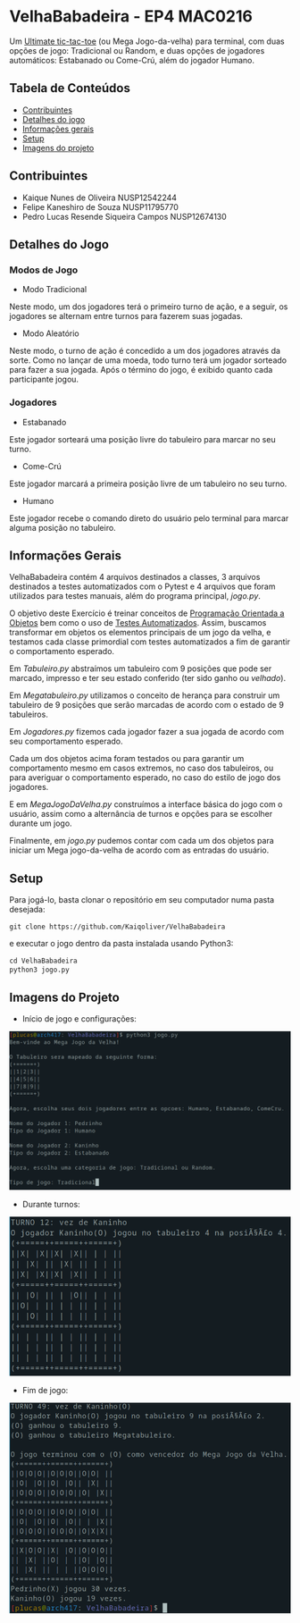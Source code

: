 # VelhaBabadeira - EP4 MAC0216
Um [Ultimate tic-tac-toe](https://en.wikipedia.org/wiki/Ultimate_tic-tac-toe) (ou Mega Jogo-da-velha) para terminal, com duas opções de jogo:
 Tradicional ou Random, e duas opções de jogadores automáticos: Estabanado ou Come-Crú, além do jogador Humano.

## Tabela de Conteúdos
* [Contribuintes](#contribuintes)
* [Detalhes do jogo](#detalhes-do-jogo)
* [Informações gerais](#informações-gerais)
* [Setup](#setup)
* [Imagens do projeto](#imagens-do-projeto)

## Contribuintes
* Kaique Nunes de Oliveira NUSP12542244
* Felipe Kaneshiro de Souza NUSP11795770
* Pedro Lucas Resende Siqueira Campos NUSP12674130

## Detalhes do Jogo
### Modos de Jogo
* Modo Tradicional

Neste modo, um dos jogadores terá o primeiro turno de ação, e a seguir, os jogadores se alternam entre turnos para fazerem suas jogadas.

* Modo Aleatório

Neste modo, o turno de ação é concedido a um dos jogadores através da sorte. Como no lançar de uma moeda, todo turno terá um jogador sorteado para fazer a sua jogada.
Após o término do jogo, é exibido quanto cada participante jogou.

### Jogadores
* Estabanado

Este jogador sorteará uma posição livre do tabuleiro para marcar no seu turno.

* Come-Crú

Este jogador marcará a primeira posição livre de um tabuleiro no seu turno.

* Humano

Este jogador recebe o comando direto do usuário pelo terminal para marcar alguma posição no tabuleiro.

## Informações Gerais
VelhaBabadeira contém 4 arquivos destinados a classes, 3 arquivos destinados a testes automatizados com o Pytest e 4 arquivos que foram utilizados para
 testes manuais, além do programa principal, _jogo.py_.
 
 O objetivo deste Exercício é treinar conceitos de [Programação Orientada a Objetos](https://pt.wikipedia.org/wiki/Programa%C3%A7%C3%A3o_orientada_a_objetos) bem como
 o uso de [Testes Automatizados](https://pt.wikipedia.org/wiki/Automa%C3%A7%C3%A3o_de_teste). Assim, buscamos transformar em objetos os elementos principais de um
  jogo da velha, e testamos cada classe primordial com testes automatizados a fim de garantir o comportamento esperado.
  
  Em _Tabuleiro.py_ abstraímos um tabuleiro com 9 posições que pode ser marcado, impresso e ter seu estado conferido (ter sido ganho ou _velhado_).
  
  Em _Megatabuleiro.py_ utilizamos o conceito de herança para construir um tabuleiro de 9 posições que serão marcadas de acordo com o estado de 9 tabuleiros.
  
  Em _Jogadores.py_ fizemos cada jogador fazer a sua jogada de acordo com seu comportamento esperado.
  
  Cada um dos objetos acima foram testados ou para garantir um comportamento mesmo em casos extremos, no caso dos tabuleiros, ou para averiguar o comportamento
  esperado, no caso do estilo de jogo dos jogadores.
  
  E em _MegaJogoDaVelha.py_ construímos a interface básica do jogo com o usuário, assim como a alternância de turnos e opções para se escolher durante um jogo.
  
  Finalmente, em _jogo.py_ pudemos contar com cada um dos objetos para iniciar um Mega jogo-da-velha de acordo com as entradas do usuário.

## Setup
Para jogá-lo, basta clonar o repositório em seu computador numa pasta desejada:
```
git clone https://github.com/Kaiqoliver/VelhaBabadeira
```
e executar o jogo dentro da pasta instalada usando Python3:
```
cd VelhaBabadeira
python3 jogo.py
```
## Imagens do Projeto
* Início de jogo e configurações:

![opcoes](https://github.com/Kaiqoliver/VelhaBabadeira/blob/master/assets/Opcoes.png?raw=true)

* Durante turnos:

![turnos](https://github.com/Kaiqoliver/VelhaBabadeira/blob/master/assets/EstabanadoJogou.png?raw=true)

* Fim de jogo:

![fim](https://github.com/Kaiqoliver/VelhaBabadeira/blob/master/assets/FimDeJogo.png?raw=true)
